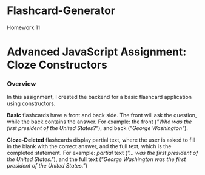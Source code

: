 # Flashcard-Generator
Homework 11

# Advanced JavaScript Assignment: Cloze Constructors

### Overview

In this assignment, I created the backend for a basic flashcard application using constructors.

**Basic** flashcards have a front and back side. The front will ask the question, while the back contains the answer. For example: the front (_"Who was the first president of the United States?"_), and back (_"George Washington"_).

**Cloze-Deleted** flashcards display partial text, where the user is asked to fill in the blank with the correct answer, and the full text, which is the completed statement. For example: _partial_ text (_"... was the first president of the United States."_), and the full text (_"George Washington was the first president of the United States."_)


